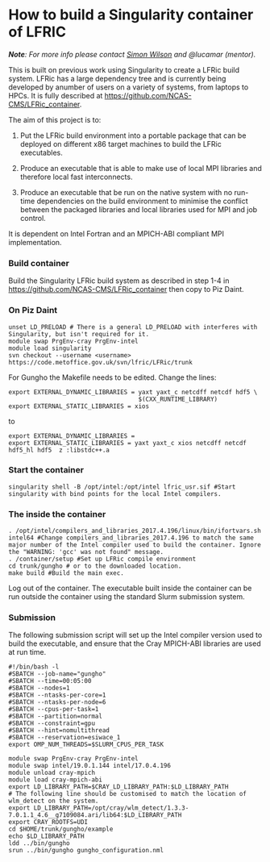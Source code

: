 # How to build a Singularity container of LFRIC

_**Note**: For more info please contact
[Simon Wilson](mailto:simon.wilson@ncas.ac.uk) and @lucamar (mentor)._

This is built on previous work using Singularity to create a LFRic build system.
LFRic has a large dependency tree and is currently being developed by anumber of
users on a variety of systems, from laptops to HPCs.
It is fully described at  https://github.com/NCAS-CMS/LFRic_container.

The aim of this project is to:

1) Put the LFRic build environment into a portable package that can be deployed
   on different x86 target machines to build the LFRic executables.

2) Produce an executable that is able to make use of local MPI libraries and
   therefore local fast interconnects.

3) Produce an executable that be run on the native system with no run-time
   dependencies on the build environment to minimise the conflict between the
   packaged libraries and local libraries used for MPI and job control.

It is dependent on Intel Fortran and an MPICH-ABI compliant MPI implementation. 

### Build container

Build the Singularity LFRic build system as described in step 1-4 in
https://github.com/NCAS-CMS/LFRic_container then copy to Piz Daint.

### On Piz Daint

```
unset LD_PRELOAD # There is a general LD_PRELOAD with interferes with Singularity, but isn't required for it.
module swap PrgEnv-cray PrgEnv-intel
module load singularity
svn checkout --username <username> https://code.metoffice.gov.uk/svn/lfric/LFRic/trunk
```

For Gungho the Makefile needs to be edited. Change the lines:

```
export EXTERNAL_DYNAMIC_LIBRARIES = yaxt yaxt_c netcdff netcdf hdf5 \
                                    $(CXX_RUNTIME_LIBRARY)
export EXTERNAL_STATIC_LIBRARIES = xios
```

to

```
export EXTERNAL_DYNAMIC_LIBRARIES = 
export EXTERNAL_STATIC_LIBRARIES = yaxt yaxt_c xios netcdff netcdf hdf5_hl hdf5  z :libstdc++.a
```

### Start the container

```
singularity shell -B /opt/intel:/opt/intel lfric_usr.sif #Start singularity with bind points for the local Intel compilers.
```

### The inside the container

```
. /opt/intel/compilers_and_libraries_2017.4.196/linux/bin/ifortvars.sh intel64 #Change compilers_and_libraries_2017.4.196 to match the same major number of the Intel compiler used to build the container. Ignore the "WARNING: 'gcc' was not found" message.
. /container/setup #Set up LFRic compile environment
cd trunk/gungho # or to the downloaded location.
make build #Build the main exec.
```
Log out of the container. The executable built inside the container can be run
outside the container using the standard Slurm submission system.

### Submission

The following submission script will set up the Intel compiler version used
to build the executable, and ensure that the Cray MPICH-ABI libraries are
used at run time.

```
#!/bin/bash -l
#SBATCH --job-name="gungho"
#SBATCH --time=00:05:00
#SBATCH --nodes=1
#SBATCH --ntasks-per-core=1
#SBATCH --ntasks-per-node=6
#SBATCH --cpus-per-task=1
#SBATCH --partition=normal
#SBATCH --constraint=gpu
#SBATCH --hint=nomultithread
#SBATCH --reservation=esiwace_1
export OMP_NUM_THREADS=$SLURM_CPUS_PER_TASK

module swap PrgEnv-cray PrgEnv-intel
module swap intel/19.0.1.144 intel/17.0.4.196
module unload cray-mpich
module load cray-mpich-abi
export LD_LIBRARY_PATH=$CRAY_LD_LIBRARY_PATH:$LD_LIBRARY_PATH
# The following line should be customised to match the location of wlm_detect on the system.
export LD_LIBRARY_PATH=/opt/cray/wlm_detect/1.3.3-7.0.1.1_4.6__g7109084.ari/lib64:$LD_LIBRARY_PATH
export CRAY_ROOTFS=UDI
cd $HOME/trunk/gungho/example
echo $LD_LIBRARY_PATH
ldd ../bin/gungho
srun ../bin/gungho gungho_configuration.nml
```
